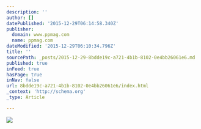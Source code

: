 ```yaml
---
description: ''
author: []
datePublished: '2015-12-29T06:14:58.340Z'
publisher:
  domain: www.ppmag.com
  name: ppmag.com
dateModified: '2015-12-29T06:10:34.796Z'
title: ''
sourcePath: _posts/2015-12-29-8bdde19c-a721-4b1b-8102-0e4bb26061e6.md
published: true
inFeed: true
hasPage: true
inNav: false
url: 8bdde19c-a721-4b1b-8102-0e4bb26061e6/index.html
_context: 'http://schema.org'
_type: Article

---
```

![](http://www.ppmag.com/images/archive_articles/BILL_24_main.jpg)